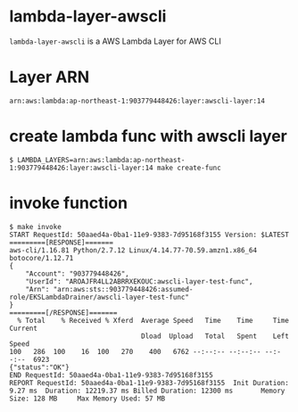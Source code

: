 # lambda-layer-awscli
`lambda-layer-awscli` is a AWS Lambda Layer for AWS CLI


# Layer ARN
`arn:aws:lambda:ap-northeast-1:903779448426:layer:awscli-layer:14`

# create lambda func with awscli layer
```
$ LAMBDA_LAYERS=arn:aws:lambda:ap-northeast-1:903779448426:layer:awscli-layer:14 make create-func 
```

# invoke function

```
$ make invoke
START RequestId: 50aaed4a-0ba1-11e9-9383-7d95168f3155 Version: $LATEST
=========[RESPONSE]=======
aws-cli/1.16.81 Python/2.7.12 Linux/4.14.77-70.59.amzn1.x86_64 botocore/1.12.71
{
    "Account": "903779448426", 
    "UserId": "AROAJFR4LL2ABRRXEKOUC:awscli-layer-test-func", 
    "Arn": "arn:aws:sts::903779448426:assumed-role/EKSLambdaDrainer/awscli-layer-test-func"
}
=========[/RESPONSE]=======
  % Total    % Received % Xferd  Average Speed   Time    Time     Time  Current
                                 Dload  Upload   Total   Spent    Left  Speed
100   286  100    16  100   270    400   6762 --:--:-- --:--:-- --:--:--  6923
{"status":"OK"}
END RequestId: 50aaed4a-0ba1-11e9-9383-7d95168f3155
REPORT RequestId: 50aaed4a-0ba1-11e9-9383-7d95168f3155  Init Duration: 9.27 ms  Duration: 12219.37 ms Billed Duration: 12300 ms       Memory Size: 128 MB     Max Memory Used: 57 MB
```
